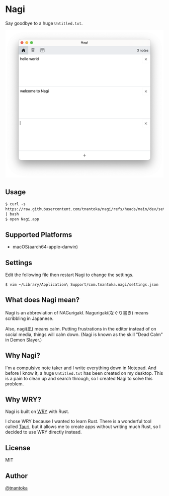 # Nagi

Say goodbye to a huge `Untitled.txt`.

![](/dev/screenshot.png)

## Usage

```
$ curl -s https://raw.githubusercontent.com/tnantoka/nagi/refs/heads/main/dev/setup.sh | bash
$ open Nagi.app
```

## Supported Platforms

- macOS(aarch64-apple-darwin)

## Settings

Edit the following file then restart Nagi to change the settings.

```
$ vim ~/Library/Application\ Support/com.tnantoka.nagi/settings.json 
```

## What does Nagi mean?

Nagi is an abbreviation of NAGurigakI.
Nagurigaki(なぐり書き) means scribbling in Japanese.

Also, nagi(凪) means calm.
Putting frustrations in the editor instead of on social media, things will calm down.
(Nagi is known as the skill "Dead Calm" in Demon Slayer.)

## Why Nagi?

I'm a compulsive note taker and I write everything down in Notepad. And before I know it, a huge `Untitled.txt` has been created on my desktop.
This is a pain to clean up and search through, so I created Nagi to solve this problem.

## Why WRY?

Nagi is built on [WRY](https://github.com/tauri-apps/wry) with Rust.

I chose WRY because I wanted to learn Rust.
There is a wonderful tool called [Tauri](https://github.com/tauri-apps/tauri), but it allows me to create apps without writing much Rust, so I decided to use WRY directly instead.

## License

MIT

## Author

[@tnantoka](https://x.com/tnantoka)
